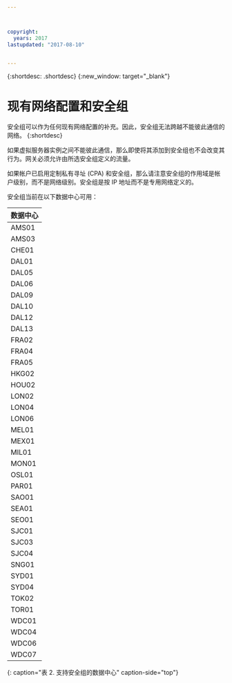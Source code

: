 ```yaml
---



copyright:
  years: 2017
lastupdated: "2017-08-10"


---
```


{:shortdesc: .shortdesc}
{:new_window: target="_blank"}

# 现有网络配置和安全组

安全组可以作为任何现有网络配置的补充。因此，安全组无法跨越不能彼此通信的网络。
{:shortdesc}

如果虚拟服务器实例之间不能彼此通信，那么即使将其添加到安全组也不会改变其行为。网关必须允许由所选安全组定义的流量。

如果帐户已启用定制私有寻址 (CPA) 和安全组，那么请注意安全组的作用域是帐户级别，而不是网络级别。安全组是按 IP 地址而不是专用网络定义的。

安全组当前在以下数据中心可用：

|数据中心      | 
|:------------------|
| AMS01             |
| AMS03             |
|CHE01             |
| DAL01             |
| DAL05             |
| DAL06             |
| DAL09             |
| DAL10             |
|DAL12             |
|DAL13             |
| FRA02             |
| FRA04             |
| FRA05             |
|HKG02             |
| HOU02             |
| LON02             |
|LON04             |
| LON06             |
|MEL01             |
| MEX01             |
|MIL01             |
| MON01             |
|OSL01             |
| PAR01             |
|SAO01             |
| SEA01             |
| SEO01             |
| SJC01             |
| SJC03             |
|SJC04             |
| SNG01             |
|SYD01             |
|SYD04             |
| TOK02             |
|TOR01             |
| WDC01             |
| WDC04             |
|WDC06             |
|WDC07             |
{: caption="表 2. 支持安全组的数据中心" caption-side="top"} 
